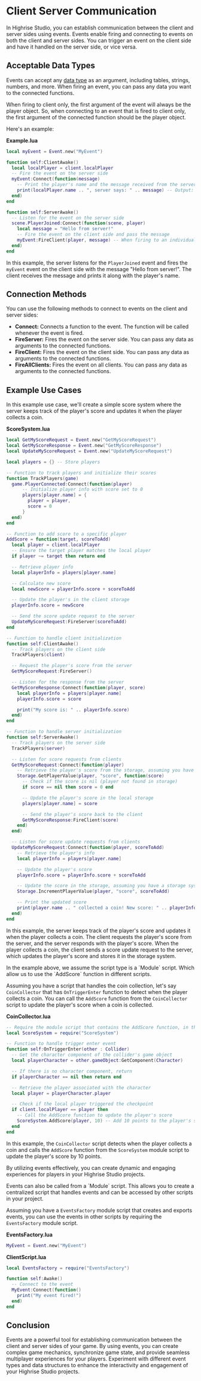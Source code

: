# Client Server Communication

In Highrise Studio, you can establish communication between the client and server sides using events. Events enable firing and connecting to events on both the client and server sides. You can trigger an event on the client side and have it handled on the server side, or vice versa.

## Acceptable Data Types

Events can accept any [data type](https://create.highrise.game/learn/studio/create/coding-fundamentals/variables-and-data-types) as an argument, including tables, strings, numbers, and more. When firing an event, you can pass any data you want to the connected functions.

<Note>
When firing to client only, the first argument of the event will always be the player object.
So, when connecting to an event that is fired to client only, the first argument of the connected function should be the player object.
</Note>

Here's an example:

**Example.lua**
```lua
local myEvent = Event.new("MyEvent")

function self:ClientAwake()
  local localPlayer = client.localPlayer
  -- Fire the event on the server side
  myEvent:Connect(function(message)
    -- Print the player's name and the message received from the server
    print(localPlayer.name .. ", server says: " .. message) -- Output: Player1 says: Hello from server!
  end)
end

function self:ServerAwake()
  -- Listen for the event on the server side
  scene.PlayerJoined:Connect(function(scene, player)
    local message = "Hello from server!"
    -- Fire the event on the client side and pass the message
    myEvent:FireClient(player, message) -- When firing to an individual client, you must pass a userdata object
  end)
end
```

In this example, the server listens for the `PlayerJoined` event and fires the `myEvent` event on the client side with the message "Hello from server!". The client receives the message and prints it along with the player's name.

## Connection Methods

You can use the following methods to connect to events on the client and server sides:

- **Connect:** Connects a function to the event. The function will be called whenever the event is fired.
- **FireServer:** Fires the event on the server side. You can pass any data as arguments to the connected functions.
- **FireClient:** Fires the event on the client side. You can pass any data as arguments to the connected functions.
- **FireAllClients:** Fires the event on all clients. You can pass any data as arguments to the connected functions.

## Example Use Cases

In this example use case, we'll create a simple score system where the server keeps track of the player's score and updates it when the player collects a coin.

**ScoreSystem.lua**
```lua
local GetMyScoreRequest = Event.new("GetMyScoreRequest")
local GetMyScoreResponse = Event.new("GetMyScoreResponse")
local UpdateMyScoreRequest = Event.new("UpdateMyScoreRequest")

local players = {} -- Store players

-- Function to track players and initialize their scores
function TrackPlayers(game)
  game.PlayerConnected:Connect(function(player)
      -- Initialize player info with score set to 0
      players[player.name] = {
        player = player,
        score = 0
      }
  end)
end

-- Function to add score to a specific player
AddScore = function(target, scoreToAdd)
  local player = client.localPlayer
  -- Ensure the target player matches the local player
  if player ~= target then return end

  -- Retrieve player info
  local playerInfo = players[player.name]

  -- Calculate new score
  local newScore = playerInfo.score + scoreToAdd

  -- Update the player's in the client storage
  playerInfo.score = newScore

  -- Send the score update request to the server
  UpdateMyScoreRequest:FireServer(scoreToAdd)
end

-- Function to handle client initialization
function self:ClientAwake()
  -- Track players on the client side
  TrackPlayers(client)

  -- Request the player's score from the server
  GetMyScoreRequest:FireServer()

  -- Listen for the response from the server
  GetMyScoreResponse:Connect(function(player, score)
    local playerInfo = players[player.name]
    playerInfo.score = score

    print("My score is: " .. playerInfo.score)
  end)
end

-- Function to handle server initialization
function self:ServerAwake()
  -- Track players on the server side
  TrackPlayers(server)

  -- Listen for score requests from clients
  GetMyScoreRequest:Connect(function(player)
    -- Retrieve the player's score from the storage, assuming you have a storage system
    Storage.GetPlayerValue(player, "score", function(score)
      -- Check if the score is nil (player not found in storage)
      if score == nil then score = 0 end

      -- Update the player's score in the local storage
      players[player.name] = score

      -- Send the player's score back to the client
      GetMyScoreResponse:FireClient(score)
    end)
  end)

  -- Listen for score update requests from clients
  UpdateMyScoreRequest:Connect(function(player, scoreToAdd)
    -- Retrieve the player's info
    local playerInfo = players[player.name]

    -- Update the player's score
    playerInfo.score = playerInfo.score + scoreToAdd

    -- Update the score in the storage, assuming you have a storage system
    Storage.IncrementPlayerValue(player, "score", scoreToAdd)

    -- Print the updated score
    print(player.name .. " collected a coin! New score: " .. playerInfo.score)
  end)
end
```

In this example, the server keeps track of the player's score and updates it when the player collects a coin. The client requests the player's score from the server, and the server responds with the player's score. When the player collects a coin, the client sends a score update request to the server, which updates the player's score and stores it in the storage system.

<Note type="warning">
In the example above, we assume the script type is a `Module` script. Which allow us to use the `AddScore` function in different scripts.
</Note>

Assuming you have a script that handles the coin collection, let's say `CoinCollector` that has `OnTriggerEnter` function to detect when the player collects a coin. You can call the `AddScore` function from the `CoinCollector` script to update the player's score when a coin is collected.

**CoinCollector.lua**
```lua
-- Require the module script that contains the AddScore function, in this case, the ScoreSystem module script
local ScoreSystem = require("ScoreSystem")

-- Function to handle trigger enter event
function self:OnTriggerEnter(other : Collider)
  -- Get the character component of the collider's game object
  local playerCharacter = other.gameObject:GetComponent(Character)

  -- If there is no character component, return
  if playerCharacter == nil then return end

  -- Retrieve the player associated with the character
  local player = playerCharacter.player

  -- Check if the local player triggered the checkpoint
  if client.localPlayer == player then
    -- Call the AddScore function to update the player's score
    ScoreSystem.AddScore(player, 10) -- Add 10 points to the player's score
  end
end
```

In this example, the `CoinCollector` script detects when the player collects a coin and calls the `AddScore` function from the `ScoreSystem` module script to update the player's score by 10 points.

By utilizing events effectively, you can create dynamic and engaging experiences for players in your Highrise Studio projects.

<Note>
Events can also be called from a `Module` script. This allows you to create a centralized script that handles events and can be accessed by other scripts in your project.
</Note>

Assuming you have a `EventsFactory` module script that creates and exports events, you can use the events in other scripts by requiring the `EventsFactory` module script.

**EventsFactory.lua**
```lua
MyEvent = Event.new("MyEvent")
```

**ClientScript.lua**
```lua
local EventsFactory = require("EventsFactory")

function self:Awake()
  -- Connect to the event
  MyEvent:Connect(function()
    print("My event fired!")
  end)
end
```


## Conclusion

Events are a powerful tool for establishing communication between the client and server sides of your game. By using events, you can create complex game mechanics, synchronize game state, and provide seamless multiplayer experiences for your players. Experiment with different event types and data structures to enhance the interactivity and engagement of your Highrise Studio projects.